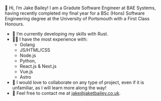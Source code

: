 👋 Hi, I’m Jake Bailey! I am a Gradute Software Engineer at BAE Systems, having recently completed my final year for a BSc (Hons) Software Engineering degree at the University of Portsmouth with a First Class Honours. 

- 🌱 I’m currently developing my skills with Rust.
- 🧑‍💻 I have the most experience with:
  - Golang
  - JS/HTML/CSS
  - Node.js
  - Python,
  - React.js & Next.js
  - Vue.js
  - Astro
- 🙌 I would love to collaborate on any type of project, even if it is unfamiliar, as I will learn more along the way!
- 📧 Feel free to contact me at jake@jaketbailey.co.uk.

<!---
jaketbailey/jaketbailey is a ✨ special ✨ repository because its `README.md` (this file) appears on your GitHub profile.
You can click the Preview link to take a look at your changes.
--->
